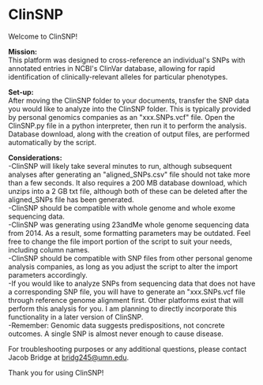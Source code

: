 # ClinSNP
Welcome to ClinSNP! 

**Mission:**  
This platform was designed to cross-reference an individual's SNPs with annotated entries in NCBI's ClinVar database, allowing for rapid identification of clinically-relevant alleles for particular phenotypes. 

**Set-up:**  
After moving the ClinSNP folder to your documents, transfer the SNP data you would like to analyze into the ClinSNP folder. This is typically provided by personal genomics companies as an "xxx.SNPs.vcf" file. Open the ClinSNP.py file in a python interpreter, then run it to perform the analysis. Database download, along with the creation of output files, are performed automatically by the script.

**Considerations:**  
-ClinSNP will likely take several minutes to run, although subsequent analyses after generating an "aligned_SNPs.csv" file should not take more than a few seconds. It also requires a 200 MB database download, which unzips into a 2 GB txt file, although both of these can be deleted after the aligned_SNPs file has been generated.  
-ClinSNP should be compatible with whole genome and whole exome sequencing data.  
-ClinSNP was generating using 23andMe whole genome sequencing data from 2014. As a result, some formatting parameters may be outdated. Feel free to change the file import portion of the script to suit your needs, including column names.  
-ClinSNP should be compatible with SNP files from other personal genome analysis companies, as long as you adjust the script to alter the import parameters accordingly.  
-If you would like to analyze SNPs from sequencing data that does not have a corresponding SNP file, you will have to generate an "xxx.SNPs.vcf file through reference genome alignment first. Other platforms exist that will perform this analysis for you. I am planning to directly incorporate this functionality in a later version of ClinSNP.  
-Remember: Genomic data suggests predispositions, not concrete outcomes. A single SNP is almost never enough to cause disease.  

For troubleshooting purposes or any additional questions, please contact Jacob Bridge at bridg245@umn.edu.

Thank you for using ClinSNP!
